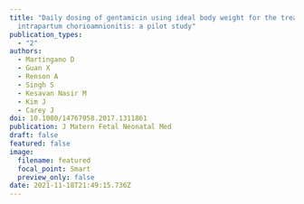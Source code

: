 ```yaml
---
title: "Daily dosing of gentamicin using ideal body weight for the treatment of
  intrapartum chorioamnionitis: a pilot study"
publication_types:
  - "2"
authors:
  - Martingano D
  - Guan X
  - Renson A
  - Singh S
  - Kesavan Nasir M
  - Kim J
  - Carey J
doi: 10.1080/14767058.2017.1311861
publication: J Matern Fetal Neonatal Med
draft: false
featured: false
image:
  filename: featured
  focal_point: Smart
  preview_only: false
date: 2021-11-18T21:49:15.736Z
---
```

